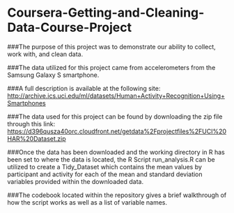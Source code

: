 # Coursera-Getting-and-Cleaning-Data-Course-Project

###The purpose of this project was to demonstrate our ability to collect, work with, and clean data.  

###The data utilized for this project came from accelerometers from the Samsung Galaxy S smartphone.

###A full description is available at the following site: http://archive.ics.uci.edu/ml/datasets/Human+Activity+Recognition+Using+Smartphones

###The data used for this project can be found by downloading the zip file through this link: https://d396qusza40orc.cloudfront.net/getdata%2Fprojectfiles%2FUCI%20HAR%20Dataset.zip

###Once the data has been downloaded and the working directory in R has been set to where the data is located, the R Script run_analysis.R can be utilized to create a Tidy_Dataset which contains the mean values by participant and activity for each of the mean and standard deviation variables provided within the downloaded data.

###The codebook located within the repository gives a brief walkthrough of how the script works as well as a list of variable names.
